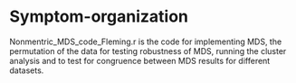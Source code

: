 # Symptom-organization

Nonmentric_MDS_code_Fleming.r is the code for implementing MDS, the permutation of the data for testing robustness of MDS, running the cluster analysis and to test for congruence between MDS results for different datasets.


